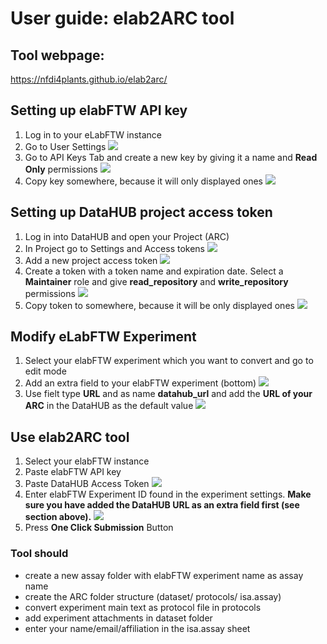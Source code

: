 # User guide: elab2ARC tool

## Tool webpage: 
https://nfdi4plants.github.io/elab2arc/

## Setting up elabFTW API key

1. Log in to your eLabFTW instance
2. Go to User Settings 
![](https://pad.hhu.de/uploads/80c36be7-01b2-4043-8519-cef39fd2f50a.png)
3. Go to API Keys Tab and create a new key by giving it a name and **Read Only** permissions
 ![](https://pad.hhu.de/uploads/45147773-0836-4386-bd92-0490162312f0.png)
4. Copy key somewhere, because it will only displayed ones
 ![](https://pad.hhu.de/uploads/daf2a295-5d6b-4a5b-88d3-7091b057de09.png)

## Setting up DataHUB project access token

1. Log in into DataHUB and open your Project (ARC)
2. In Project go to Settings and Access tokens 
![](https://pad.hhu.de/uploads/2611859c-a191-4956-b1e3-8d4eb688f007.png)
3. Add a new project access token
![](https://pad.hhu.de/uploads/948c9e94-30d5-4cfe-b321-abfc2b95f610.png)
4. Create a token with a token name and expiration date. Select a **Maintainer** role and give **read_repository** and **write_repository** permissions
![](https://pad.hhu.de/uploads/856972e1-fcd3-44b9-aa18-af72d5a24571.png)
4. Copy token to somewhere, because it will be only displayed ones
![](https://pad.hhu.de/uploads/700788e5-0449-4ffc-8722-57290260a46d.png)

## Modify eLabFTW Experiment
1. Select your elabFTW experiment which you want to convert and go to edit mode 
2. Add an extra field to your elabFTW experiment (bottom)
 ![](https://pad.hhu.de/uploads/96e1f4b9-b30b-4886-8a86-6721b02a7580.png)
3. Use fielt type **URL** and as name **datahub_url** and add the **URL of your ARC** in the DataHUB as the default value
![](https://pad.hhu.de/uploads/83b40354-3531-475a-9399-ef2eb3493c51.png)

## Use elab2ARC tool
1. Select your elabFTW instance
2. Paste elabFTW API key
3. Paste DataHUB Access Token
![](https://pad.hhu.de/uploads/9e7c4d15-c64c-4024-bce4-dd157d9133f8.png)
4. Enter elabFTW Experiment ID found in the experiment settings. **Make sure you have added the DataHUB URL as an extra field first (see section above).**
![](https://pad.hhu.de/uploads/fb3304f4-b4bb-4d05-90de-6ee2f9f2dc59.png)
5. Press **One Click Submission** Button

### Tool should 
- create a new assay folder with elabFTW experiment name as assay name
- create the ARC folder structure (dataset/ protocols/ isa.assay)
- convert experiment main text as protocol file in protocols
- add experiment attachments in dataset folder
- enter your name/email/affiliation in the isa.assay sheet








